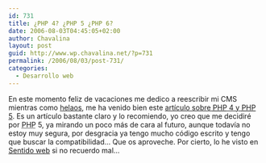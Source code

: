 ```yaml
---
id: 731
title: ¿PHP 4? ¿PHP 5 ¿PHP 6?
date: 2006-08-03T04:45:05+02:00
author: Chavalina
layout: post
guid: http://www.wp.chavalina.net/?p=731
permalink: /2006/08/03/post-731/
categories:
  - Desarrollo web
---
```

En este momento feliz de vacaciones me dedico a reescribir mi CMS mientras como <a href="http://haagen-dazs.es/irresistibles/gama/producto.asp?tipo=1&#038;sabor=6&#038;mIzq=2" target="_blank">helaos</a>, me ha venido bien este <a href="http://www.maestrosdelweb.com/editorial/php4y5/" target="_blank">art&iacute;culo sobre <acronym title="Hypertext PreProcessor">PHP</acronym> 4 y <acronym title="Hypertext PreProcessor">PHP</acronym> 5</a>. Es un art&iacute;culo bastante claro y lo recomiendo, yo creo que me decidir&eacute; por <acronym title="Hypertext PreProcessor">PHP</acronym> 5, ya mirando un poco m&aacute;s de cara al futuro, aunque todav&iacute;a no estoy muy segura, por desgracia ya tengo mucho c&oacute;digo escrito y tengo que buscar la compatibilidad&#8230; Que os aproveche. Por cierto, lo he visto en <a href="http://sentidoweb.com/" target="_blank">Sentido web</a> si no recuerdo mal&#8230;